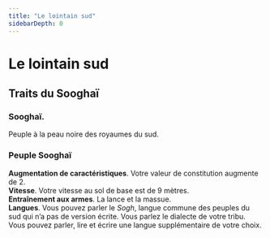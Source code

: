 ```yaml
---
title: "Le lointain sud"
sidebarDepth: 0
---
```

# Le lointain sud
## Traits du Sooghaï
### Sooghaï.
Peuple à la peau noire des royaumes du sud.  
### Peuple Sooghaï
**Augmentation de caractéristiques**. Votre valeur de constitution augmente de 2.  
**Vitesse**. Votre vitesse au sol de base est de 9 mètres.  
**Entraînement aux armes**. La lance et la massue.  
**Langues**. Vous pouvez parler le *Sogh*, langue commune des peuples du sud qui n’a pas de version écrite. Vous parlez le dialecte de votre tribu. Vous pouvez parler, lire et écrire une langue supplémentaire de votre choix.  
